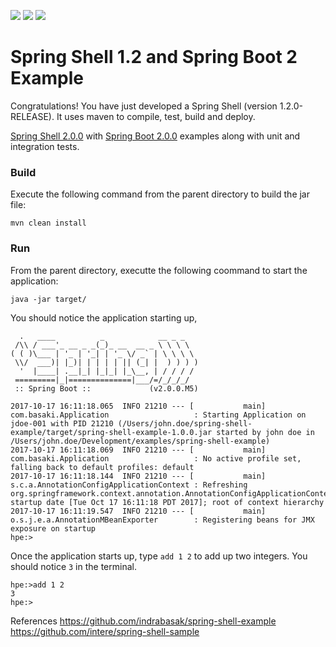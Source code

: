 
![](./img/spring-shell.png) ![](./img/plus.png) ![](./img/spring-boot.png)

Spring Shell 1.2 and Spring Boot 2 Example
=====================================================
Congratulations! You have just developed a Spring Shell (version 1.2.0-RELEASE). 
It uses maven to compile, test, build and deploy.

[Spring Shell 2.0.0](https://docs.spring.io/spring-shell/docs/2.0.0.M2/reference/htmlsingle/#_getting_started) 
with [Spring Boot 2.0.0](https://docs.spring.io/spring-boot/docs/2.0.0.M5/reference/htmlsingle/) examples along with unit and integration tests.

### Build
Execute the following command from the parent directory to build the jar file:
```
mvn clean install
```

### Run
From the parent directory, executte the following coommand to start the application:
```
java -jar target/
```

You should notice the application starting up,
```
  .   ____          _            __ _ _
 /\\ / ___'_ __ _ _(_)_ __  __ _ \ \ \ \
( ( )\___ | '_ | '_| | '_ \/ _` | \ \ \ \
 \\/  ___)| |_)| | | | | || (_| |  ) ) ) )
  '  |____| .__|_| |_|_| |_\__, | / / / /
 =========|_|==============|___/=/_/_/_/
 :: Spring Boot ::             (v2.0.0.M5)

2017-10-17 16:11:18.065  INFO 21210 --- [           main] com.basaki.Application                   : Starting Application on jdoe-001 with PID 21210 (/Users/john.doe/spring-shell-example/target/spring-shell-example-1.0.0.jar started by john doe in /Users/john.doe/Development/examples/spring-shell-example)
2017-10-17 16:11:18.069  INFO 21210 --- [           main] com.basaki.Application                   : No active profile set, falling back to default profiles: default
2017-10-17 16:11:18.144  INFO 21210 --- [           main] s.c.a.AnnotationConfigApplicationContext : Refreshing org.springframework.context.annotation.AnnotationConfigApplicationContext@34033bd0: startup date [Tue Oct 17 16:11:18 PDT 2017]; root of context hierarchy
2017-10-17 16:11:19.547  INFO 21210 --- [           main] o.s.j.e.a.AnnotationMBeanExporter        : Registering beans for JMX exposure on startup
hpe:>
```

Once the application starts up, type `add 1 2` to add up two integers. You should notice `3` in the terminal.
```
hpe:>add 1 2
3
hpe:>
```

References
https://github.com/indrabasak/spring-shell-example
https://github.com/intere/spring-shell-sample